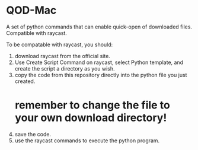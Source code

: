 # QOD-Mac
A set of python commands that can enable quick-open of downloaded files. Compatible with raycast.

To be compatable with raycast, you should:
1. download raycast from the official site.
2. Use Create Script Command on raycast, select Python template, and create the script a directory as you wish.
3. copy the code from this repository directly into the python file you just created.
   # remember to change the file to your own download directory!
4. save the code.
5. use the raycast commands to execute the python program.
